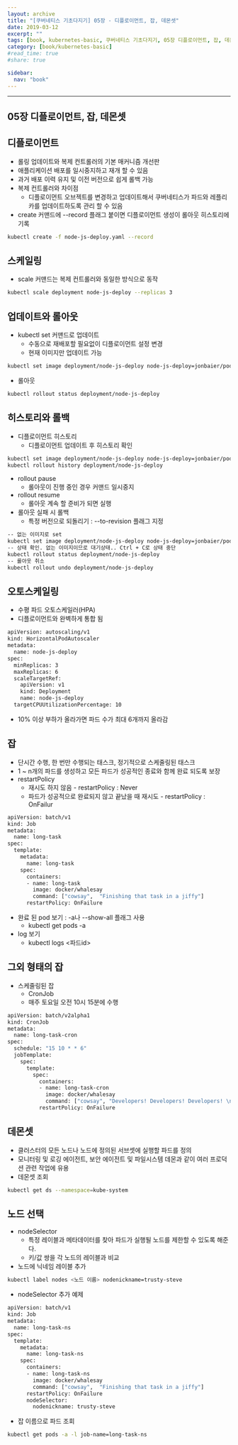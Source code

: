```yaml
---
layout: archive
title: "[쿠버네티스 기초다지기] 05장 - 디플로이먼트, 잡, 데몬셋"
date: 2019-03-12
excerpt: ""
tags: [book, kubernetes-basic, 쿠버네티스 기초다지기, 05장 디플로이먼트, 잡, 데몬셋]
category: [book/kubernetes-basic]
#read_time: true
#share: true

sidebar:
  nav: "book"
---
```


* * *

## 05장 디플로이먼트, 잡, 데몬셋

## 디플로이먼트

* 롤링 업데이트와 복제 컨트롤러의 기본 매커니즘 개선판
* 애플리케이션 배포를 일시중지하고 재개 할 수 있음
* 과거 배포 이력 유지 및 이전 버전으로 쉽게 롤백 가능
* 복제 컨트롤러와 차이점
  * 디플로이먼트 오브젝트를 변경하고 업데이트해서 쿠버네티스가 파드와 레플리카를 업데이트하도록 관리 할 수 있음
* create 커맨드에 --record 플래그 붙이면 디플로이먼트 생성이 롤아웃 히스토리에 기록

```bash
kubectl create -f node-js-deploy.yaml --record
```

## 스케일링

* scale 커맨드는 복제 컨트롤러와 동일한 방식으로 동작

```bash
kubectl scale deployment node-js-deploy --replicas 3
```

## 업데이트와 롤아웃

* kubectl set 커맨드로 업데이트
  * 수동으로 재배포할 필요없이 디플로이먼트 설정 변경
  * 현재 이미지만 업데이트 가능

```bash
kubectl set image deployment/node-js-deploy node-js-deploy=jonbaier/pod-scaling:0.2
```

* 롤아웃

```bash
kubectl rollout status deployment/node-js-deploy
```

## 히스토리와 롤백

* 디플로이먼트 히스토리
  * 디플로이먼트 업데이트 후 히스토리 확인

```bash
kubectl set image deployment/node-js-deploy node-js-deploy=jonbaier/pod-scaling:0.3
kubectl rollout history deployment/node-js-deploy
```

* rollout pause
  * 롤아웃이 진행 중인 경우 커맨드 일시중지
* rollout resume
  * 롤아웃 계속 할 준비가 되면 실행
* 롤아웃 실패 시 롤백
  * 특정 버전으로 되돌리기 : --to-revision 플래그 지정

```bash
-- 없는 이미지로 set
kubectl set image deployment/node-js-deploy node-js-deploy=jonbaier/pod-scaling:42.0
-- 상태 확인. 없는 이미지이므로 대기상태.. Ctrl + C로 상태 중단
kubectl rollout status deployment/node-js-deploy
-- 롤아웃 취소
kubectl rollout undo deployment/node-js-deploy
```

## 오토스케일링

* 수평 파드 오토스케일러(HPA)
* 디플로이먼트와 완벽하게 통합 됨

```bash
apiVersion: autoscaling/v1
kind: HorizontalPodAutoscaler
metadata:
  name: node-js-deploy
spec:
  minReplicas: 3
  maxReplicas: 6
  scaleTargetRef:
    apiVersion: v1
    kind: Deployment
    name: node-js-deploy
  targetCPUUtilizationPercentage: 10
```

* 10% 이상 부하가 올라가면 파드 수가 최대 6개까지 올라감

## 잡

* 단시간 수행, 한 번만 수행되는 태스크, 정기적으로 스케줄링된 태스크
* 1 ~ n개의 파드를 생성하고 모든 파드가 성공적인 종료와 함께 완료 되도록 보장
* restartPolicy
  * 재시도 하지 않음 - restartPolicy : Never
  * 파드가 성공적으로 완료되지 않고 끝났을 때 재시도 - restartPolicy : OnFailur

```bash
apiVersion: batch/v1
kind: Job
metadata:
  name: long-task
spec:
  template:
    metadata:
      name: long-task
    spec:
      containers:
      - name: long-task
        image: docker/whalesay
        command: ["cowsay",  "Finishing that task in a jiffy"]
      restartPolicy: OnFailure
```

* 완료 된 pod 보기 : -a나 --show-all 플래그 사용
  * kubectl get pods -a
* log 보기
  * kubectl logs <파드id>

## 그외 형태의 잡

* 스케줄링된 잡
  * CronJob
  * 매주 토요일 오전 10시 15분에 수행

```bash
apiVersion: batch/v2alpha1
kind: CronJob
metadata:
  name: long-task-cron
spec:
  schedule: "15 10 * * 6"
  jobTemplate:
    spec:
      template:
        spec:
          containers:
          - name: long-task-cron
            image: docker/whalesay
            command: ["cowsay", "Developers! Developers! Developers! \n\n Saturday task complete!"]
          restartPolicy: OnFailure
```

## 데몬셋

* 클러스터의 모든 노드나 노드에 정의된 서브셋에 실행할 파드를 정의
* 모니터링 및 로깅 에이전트, 보안 에이전트 및 파일시스템 데몬과 같이 여러 프로덕션 관련 작업에 유용
* 데몬셋 조회

```bash
kubectl get ds --namespace=kube-system
```

## 노드 선택

* nodeSelector
  * 특정 레이블과 메타데이터를 찾아 파드가 실행될 노드를 제한할 수 있도록 해준다.
  * 키/값 쌍을 각 노드의 레이블과 비교
* 노드에 닉네임 레이블 추가

```bash
kubectl label nodes <노드 이름> nodenickname=trusty-steve
```

* nodeSelector 추가 예제

```bash
apiVersion: batch/v1
kind: Job
metadata:
  name: long-task-ns
spec:
  template:
    metadata:
      name: long-task-ns
    spec:
      containers:
      - name: long-task-ns
        image: docker/whalesay
        command: ["cowsay",  "Finishing that task in a jiffy"]
      restartPolicy: OnFailure
      nodeSelector:
        nodenickname: trusty-steve
```

* 잡 이름으로 파드 조회

```bash
kubectl get pods -a -l job-name=long-task-ns
```
